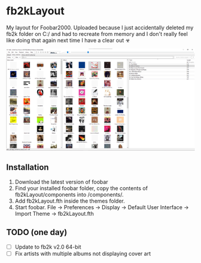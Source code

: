 # fb2kLayout

My layout for Foobar2000. Uploaded because I just accidentally deleted my fb2k folder on C:/ and had to recreate from memory and I don't really feel like doing that again next time I have a clear out ☣

![A screenshot of the layout contained in this repo](https://github.com/hnsyprst/fb2kLayout/blob/main/Screenshot.png)

## Installation

1. Download the latest version of foobar
2. Find your installed foobar folder, copy the contents of fb2kLayout/components into /components/.
3. Add fb2kLayout.fth inside the themes folder.
4. Start foobar.  File -> Preferences -> Display -> Default User Interface -> Import Theme -> fb2kLayout.fth

## TODO (one day)

- [ ] Update to fb2k v2.0 64-bit
- [ ] Fix artists with multiple albums not displaying cover art
